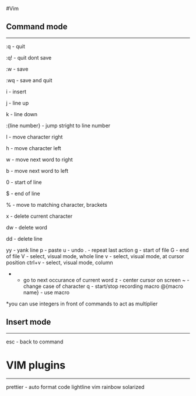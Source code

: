 #Vim

## Command mode
-----------
:q - quit

:q! - quit dont save

:w - save

:wq - save and quit

i - insert

j - line up

k - line down

:{line number} - jump stright to line number

l - move character right

h - move character left

w - move next word to right

b - move next word to left

0 - start of line

$ - end of line

% - move to matching character, brackets

x - delete current character

dw - delete word

dd - delete line

yy - yank line
p - paste
u - undo
. - repeat last action
g - start of file
G - end of file
V - select, visual mode, whole line
v - select, visual mode, at cursor position
ctrl+v - select, visual mode, column
* - go to next occurance of current word
z - center cursor on screen
~ - change case of character
q - start/stop recording macro
@{macro name} - use macro

*you can use integers in front of commands to act as multiplier

## Insert mode
------------
esc - back to command

# VIM plugins
----------
prettier - auto format code
lightline
vim rainbow
solarized

